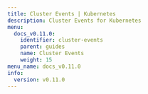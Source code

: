 ```yaml
---
title: Cluster Events | Kubernetes
description: Cluster Events for Kubernetes
menu:
  docs_v0.11.0:
    identifier: cluster-events
    parent: guides
    name: Cluster Events
    weight: 15
menu_name: docs_v0.11.0
info:
  version: v0.11.0
---
```


